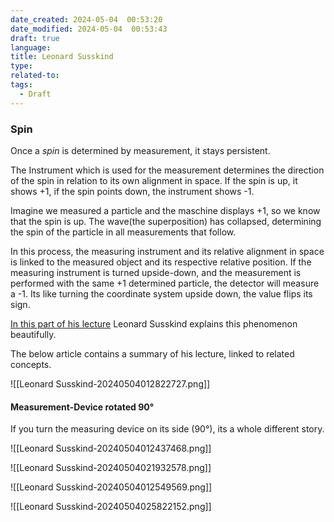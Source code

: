 ```yaml
---
date_created: 2024-05-04  00:53:20
date_modified: 2024-05-04  00:53:43
draft: true
language: 
title: Leonard Susskind
type: 
related-to: 
tags:
  - Draft
---
```





### Spin


Once a *spin* is determined by measurement, it stays persistent. 

The Instrument which is used for the measurement determines the direction of the spin in relation to its own alignment in space.
If the spin is up, it shows +1,
if the spin points down, the instrument shows -1.

Imagine we measured a particle and the maschine displays +1, so we know that the spin is up. The wave(the superposition) has collapsed, determining the spin of the particle in all measurements that follow.

In this process, the measuring instrument and its relative alignment in space is linked to the measured object and its respective relative position.
If the measuring instrument is turned upside-down, and the measurement is performed with the same +1 determined particle, the detector will measure a -1.
Its like turning the coordinate system upside down, the value flips its sign. 

[In this part of his lecture](https://youtu.be/iJfw6lDlTuA?t=2218) Leonard Susskind explains this phenomenon beautifully. 


The below article contains a summary of his lecture, linked to related concepts.


![[Leonard Susskind-20240504012822727.png]]



#### Measurement-Device rotated 90°

If you turn the measuring device on its side (90°), its a whole different story.

![[Leonard Susskind-20240504012437468.png]]


![[Leonard Susskind-20240504021932578.png]]





![[Leonard Susskind-20240504012549569.png]]



![[Leonard Susskind-20240504025822152.png]]




